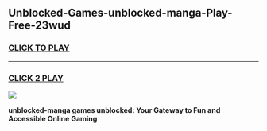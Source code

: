 
## Unblocked-Games-unblocked-manga-Play-Free-23wud
<h3>
<a href="https://premium76.site?title=unblocked-manga&ref=23A">CLICK TO PLAY</a></h3>
<hr>

<h3>
<a href="https://premium76.site?title=unblocked-manga&ref=23A">CLICK 2 PLAY</a>
  
</h3>

<a href="https://premium76.site?title=unblocked-manga&ref=23A"><img src="https://clearcache.store/games.png"></a>


**unblocked-manga games unblocked: Your Gateway to Fun and Accessible Online Gaming**
